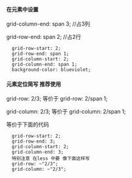 #### 在元素中设置 

grid-column-end: span 3; //占3列

grid-row-end: span 2;  //占2行
````
  grid-row-start: 2;
  grid-row-end: span 1;
  grid-column-start: 2;
  grid-column-end: span 1;
  background-color: blueviolet;
````
#### 元素定位简写 推荐使用
grid-row: 2/3; 等价于 grid-row: 2/span 1;

grid-column: 2/3; 等价于 grid-column: 2/span 1;

等价于下面的代码
````
  grid-row-start: 2;
  grid-row-end: 3;
  grid-column-start: 2;
  grid-column-end: 3;
  特别注意 在less 中要 像下面这样写
  grid-row: ~"2/3";
  grid-column: ~"2/3";
````
